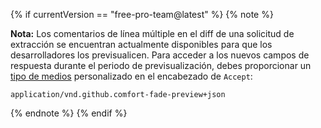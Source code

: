 {% if currentVersion == "free-pro-team@latest" %}
{% note %}

**Nota:**  Los comentarios de línea múltiple en el diff de una solicitud de extracción se encuentran actualmente disponibles para que los desarrolladores los previsualicen. Para acceder a los nuevos campos de respuesta durante el periodo de previsualización, debes proporcionar un [tipo de medios](/v3/media) personalizado en el encabezado de `Accept`:

```
application/vnd.github.comfort-fade-preview+json
```

{% endnote %}
{% endif %}
